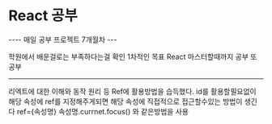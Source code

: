 # React 공부

---- 매일 공부 프로젝트 7개월차 ---


학원에서 배운걸로는 부족하다는걸 확인
1차적인 목표 
React 마스터할때까지 공부 또 공부

----------------------------------------------------------
리엑트에 대한 이해와 동작 원리 등 
Ref에 활용방법을 습득했다.
id를 활용할필요없이 해당 속성에 ref를 지정해주게되면 해당 속성에 직접적으로 접근할수있는 방법이 생긴다
ref={속성명} 
속성명.currnet.focus() 와 같은방법을 사용
